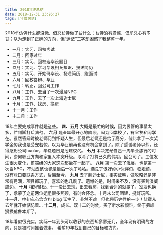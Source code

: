 ```yaml
---
title: 2018年终总结
date: 2018-12-31 23:26:27
tags: [年度总结]
---
```

2018年仿佛什么都没做，但又仿佛做了些什么；仿佛没有遗憾，但却又心有不甘；以为走到了正确的方向，但“迷茫”二字却困惑了我整整一年。
<!--more-->

* 一月：实习、回校考试
* 二月：回家过年
* 三月：实习、回校选毕设题目
* 四月：实习、学习毕设相关知识、投递简历
* 五月：实习、开始码毕设、投递简历、跑面试
* 六月：回校答辩、毕业
* 七月：转正，回公司工作
* 八月：工作、去当了一次漫展NPC
* 九月：工作、去了一次上海迪士尼
* 十月：工作、找房、换房
* 十一月：工作
* 十二月：工作

18年主要完成事件就是这些。
__四、五月__ 大概是最忙的时候，因为要管的事情太多，忙到脚打后脑勺。
__六月__ 是全年最开心的阶段，因为回学校了，有室友和同学在。虽然答辩时被老师问到怀疑人生，但最后老师还是给了高分，借此拿了一次奖学金的我也是受宠若惊，以为毕业前再也没有机会拿到了。除了感谢老师以外，还得感谢公司leader，毕设题目是他建议的。
__七月__ 本决定给自己一周毕业旅行的时间，奈何职业方向和家里人冲突升级。取消了打算已久的假期，回公司了。工位发生很大变化，前端组的大家这次都坐在一起了。
__八月__ 第一次去了漫展，也是第一次当NPC，不过应该也都是最后一次了哈哈。遇见了很好的小伙伴们，临走前，没有张口要联系方式，后悔至今。
__九月__ 去了趟迪士尼，事实证明，做攻略还是非常有用滴，项目都玩了，喜欢的也几刷了。遗憾的是，时间来不及，没有买到漫威周边。
__十月__ 相对轻松。十一没出去玩，出去看房，找到合适的就换了，室友也换了，承蒙了之前两位姐姐很多照顾，有时会怀念。十月末公司团建，挺好玩嗒。
__十一月__，中旬心心念念的 blog 诞生了，虽然不难，但也是历史性的一步！毕竟从去年就开始惦记着...
__十二月__，成长。双十二的时候，买了新水彩颜料，终于把雄狮换成鲁本斯了。

18年看似很充实，实际一年到头可以收获的东西却寥寥无几，全年没有明确的方向，只是被时间推着做事。
希望19年找到自己的目标和方向。